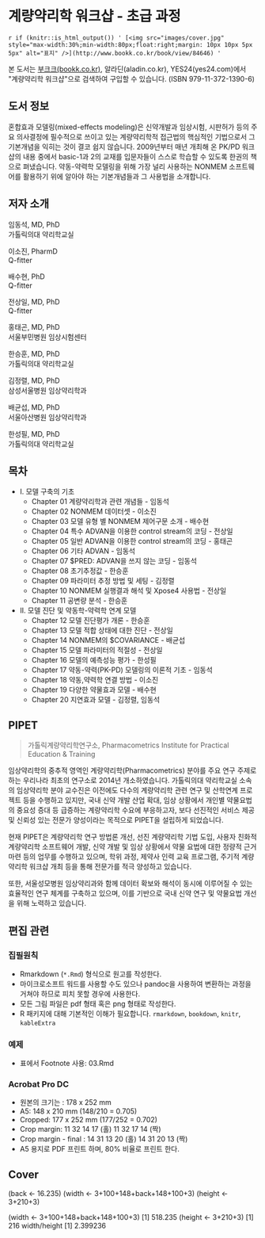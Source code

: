 # 계량약리학 워크샵 - 초급 과정

`r if (knitr::is_html_output()) ' [<img src="images/cover.jpg" style="max-width:30%;min-width:80px;float:right;margin: 10px 10px 5px 5px" alt="표지" />](http://www.bookk.co.kr/book/view/84646) '`

본 도서는 [부크크(bookk.co.kr)](http://www.bookk.co.kr/book/view/84646), 알라딘(aladin.co.kr), YES24(yes24.com)에서 "계량약리학 워크샵"으로 검색하여 구입할 수 있습니다. (ISBN 979-11-372-1390-6)

## 도서 정보

혼합효과 모델링(mixed-effects modeling)은 신약개발과 임상시험, 시판허가 등의 주요 의사결정에 필수적으로 쓰이고 있는 계량약리학적 접근법의 핵심적인 기법으로서 그 기본개념을 익히는 것이 결코 쉽지 않습니다. 2009년부터 매년 개최해 온 PK/PD 워크샵의 내용 중에서 basic-1과 2의 교재를 입문자들이 스스로 학습할 수 있도록 한권의 책으로 펴냈습니다. 약동-약력학 모델링을 위해 가장 널리 사용하는 NONMEM 소프트웨어를 활용하기 위에 알아야 하는 기본개념들과 그 사용법을 소개합니다.


## 저자 소개

임동석, MD, PhD  
가톨릭의대 약리학교실

이소진, PharmD  
Q-fitter

배수현, PhD  
Q-fitter

전상일, MD, PhD  
Q-fitter

홍태곤, MD, PhD  
서울부민병원 임상시험센터

한승훈, MD, PhD  
가톨릭의대 약리학교실

김정렬, MD, PhD   
삼성서울병원 임상약리학과

배균섭, MD, PhD   
서울아산병원 임상약리학과

한성필, MD, PhD   
가톨릭의대 약리학교실

## 목차

- I. 모델 구축의 기초
    - Chapter 01 계량약리학과 관련 개념들 - 임동석
    - Chapter 02 NONMEM 데이터셋 - 이소진
    - Chapter 03 모델 유형 별 NONMEM 제어구문 소개 - 배수현
    - Chapter 04 특수 ADVAN을 이용한 control stream의 코딩 - 전상일
    - Chapter 05 일반 ADVAN을 이용한 control stream의 코딩 - 홍태곤
    - Chapter 06 기타 ADVAN - 임동석
    - Chapter 07 $PRED: ADVAN을 쓰지 않는 코딩 - 임동석
    - Chapter 08 초기추정값 - 한승훈
    - Chapter 09 파라미터 추정 방법 및 세팅 - 김정렬
    - Chapter 10 NONMEM 실행결과 해석 및 Xpose4 사용법 - 전상일
    - Chapter 11 공변량 분석 - 한승훈
- II. 모델 진단 및 약동학-약력학 연계 모델
    - Chapter 12 모델 진단평가 개론 - 한승훈
    - Chapter 13 모델 적합 상태에 대한 진단 - 전상일
    - Chapter 14 NONMEM의 $COVARIANCE - 배균섭
    - Chapter 15 모델 파라미터의 적절성 - 전상일
    - Chapter 16 모델의 예측성능 평가 - 한성필
    - Chapter 17 약동-약력(PK-PD) 모델링의 이론적 기초 - 임동석
    - Chapter 18 약동,약력학 연결 방법 - 이소진
    - Chapter 19 다양한 약물효과 모델 - 배수현
    - Chapter 20 지연효과 모델 - 김정렬, 임동석

## PIPET

> 가톨릭계량약리학연구소, Pharmacometrics Institute for Practical Education & Training

임상약리학의 중추적 영역인 계량약리학(Pharmacometrics) 분야를 주요 연구 주제로 하는 우리나라 최초의 연구소로 2014년 개소하였습니다.
가톨릭의대 약리학교실 소속의 임상약리학 분야 교수진은 이전에도 다수의 계량약리학 관련 연구 및 산학연계 프로젝트 등을 수행하고 있지만, 국내 신약 개발 산업 확대, 임상 상황에서 개인별 약물요법의 중요성 증대 등 급증하는 계량약리학 수요에 부응하고자, 보다 선진적인 서비스 제공 및 신뢰성 있는 전문가 양성이라는 목적으로 PIPET을 설립하게 되었습니다.

현재 PIPET은 계량약리학 연구 방법론 개선, 선진 계량약리학 기법 도입, 사용자 친화적 계량약리학 소프트웨어 개발, 신약 개발 및 임상 상황에서 약물 요법에 대한 정량적 근거 마련 등의 업무를 수행하고 있으며, 학위 과정, 제약사 인력 교육 프로그램, 주기적 계량약리학 워크샵 개최 등을 통해 전문가를 적극 양성하고 있습니다.

또한, 서울성모병원 임상약리과와 함께 데이터 확보와 해석이 동시에 이루어질 수 있는 효율적인 연구 체계를 구축하고 있으며, 이를 기반으로 국내 신약 연구 및 약물요법 개선을 위해 노력하고 있습니다.

## 편집 관련

### 집필원칙

- Rmarkdown (`*.Rmd`) 형식으로 원고를 작성한다.
- 마이크로소프트 워드를 사용할 수도 있으나 pandoc을 사용하여 변환하는 과정을 거쳐야 하므로 피치 못할 경우에 사용한다.
- 모든 그림 파일은 pdf 형태 혹은 png 형태로 작성한다.
- R 패키지에 대해 기본적인 이해가 필요합니다. `rmarkdown`, `bookdown`, `knitr`, `kableExtra`

### 예제

- 표에서 Footnote 사용: 03.Rmd

### Acrobat Pro DC

- 원본의 크기는 : 178 x 252 mm
- A5: 148 x 210 mm (148/210 = 0.705)
- Cropped: 177 x 252 mm (177/252 = 0.702)
- Crop margin: 11 32 14 17 (홀) 11 32 17 14 (짝) 
- Crop margin - final : 14 31 13 20 (홀) 14 31 20 13 (짝)
- A5 용지로 PDF 프린트 하며, 80% 비율로 프린트 한다.

## Cover

(back <- 16.235)
(width <- 3+100+148+back+148+100+3)
(height <- 3+210+3)

(width <- 3+100+148+back+148+100+3)
[1] 518.235
(height <- 3+210+3)
[1] 216
width/height
[1] 2.399236



